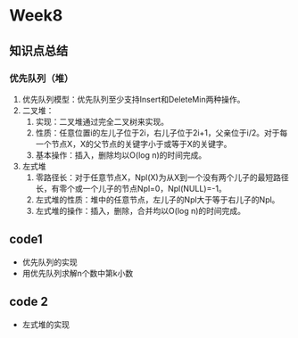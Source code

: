 # Week8

## 知识点总结
### 优先队列（堆）
1. 优先队列模型：优先队列至少支持Insert和DeleteMin两种操作。
2. 二叉堆：
	1. 实现：二叉堆通过完全二叉树来实现。
	2. 性质：任意位置i的左儿子位于2i，右儿子位于2i+1，父亲位于i/2。对于每一个节点X，X的父节点的关键字小于或等于X的关键字。
	3. 基本操作：插入，删除均以O(log n)的时间完成。
3. 左式堆
	1. 零路径长：对于任意节点X，Npl(X)为从X到一个没有两个儿子的最短路径长，有零个或一个儿子的节点Npl=0，Npl(NULL)=-1。
	2. 左式堆的性质：堆中的任意节点，左儿子的Npl大于等于右儿子的Npl。
	3. 左式堆的操作：插入，删除，合并均以O(log n)的时间完成。

## code1
- 优先队列的实现
- 用优先队列求解n个数中第k小数
## code 2
- 左式堆的实现
